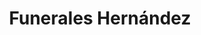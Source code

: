 ---
title: "Funerales Hernández"
url: /durango/funerales-hernandez/
shop: directores de funerarias
---
